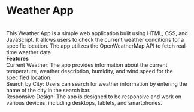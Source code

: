 # Weather App
<br>
This Weather App is a simple web application built using HTML, CSS, and JavaScript. It allows users to check the current weather conditions for a specific location. The app utilizes the OpenWeatherMap API to fetch real-time weather data
<br>
<b>Features</b>
<br>
Current Weather: The app provides information about the current temperature, weather description, humidity, and wind speed for the specified location.
<br>
Search by City: Users can search for weather information by entering the name of the city in the search bar.
<br>
Responsive Design: The app is designed to be responsive and work on various devices, including desktops, tablets, and smartphones.
